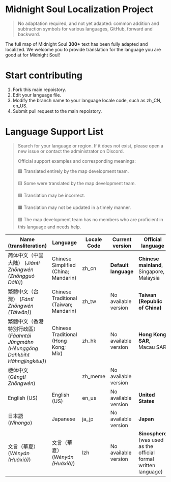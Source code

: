 # Midnight Soul Localization Project

>No adaptation required, and not yet adapted: common addition and subtraction symbols for various languages, GitHub, forward and backward.

The full map of Midnight Soul **300+** text has been fully adapted and localized. We welcome you to provide translation for the language you are good at for Midnight Soul!

# Start contributing

1. Fork this main repoistory.
2. Edit your language file.
3. Modify the branch name to your language locale code, such as zh_CN, en_US.
4. Submit pull request to the main repoistory.

# Language Support List

> Search for your language or region. If it does not exist, please open a new issue or contact the administrator on Discord.
>
> Official support examples and corresponding meanings:
>
> 🟩 Translated entirely by the map development team.
>
> 🟨 Some were translated by the map development team.
>
> 🟪 Translation may be incorrect.
>
> 🟧 Translation may not be updated in a timely manner.
>
> 🟥 The map development team has no members who are proficient in this language and needs help.

| Name (transliteration)                                       | Language                               | Locale Code | Current version      | Official language                                            | Contributor            | Official support |
| ------------------------------------------------------------ | -------------------------------------- | ----------- | -------------------- | ------------------------------------------------------------ | ---------------------- | ---------------- |
| 简体中文（中国大陆） (*Jiǎntǐ Zhōngwén (Zhōngguó Dàlù)*)     | Chinese Simplified (China; Mandarin)   | zh_cn       | **Default language** | **Chinese mainland**, Singapore, Malaysia                    | Midnight Soul Dev Team | 🟩                |
| 繁體中文（台灣） (*Fántǐ Zhōngwén (Táiwān)*)                 | Chinese Traditional (Taiwan; Mandarin) | zh_tw       | No available version | **Taiwan (Republic of China)**                               | Midnight Soul Dev Team | 🟩🟪               |
| 繁體中文（香港特別行政區） (*Fàahntái Jūngmàhn (Hēunggóng Dahkbiht Hàhngjingkēui)*) | Chinese Traditional (Hong Kong; Mix)   | zh_hk       | No available version | **Hong Kong SAR**, Macau SAR                                 | Midnight Soul Dev Team | 🟩🟪               |
| 梗体中文 (*Gěngtǐ Zhōngwén*)                                 |                                        | zh_meme     | No available version |                                                              | Midnight Soul Dev Team | 🟩🟪               |
| English (US)                                                 | English (US)                           | en_us       | No available version | **United States**                                            | Midnight Soul Dev Team | 🟨🟪🟧              |
| 日本語 (*Nihongo*)                                           | Japanese                               | ja_jp       | No available version | **Japan**                                                    | *None*                 | 🟥                |
| 文言（華夏）(*Wényán (Huáxià)*)                              | 文言（華夏）(*Wényán (Huáxià)*)        | lzh         | No available version | **Sinosphere** (was used as the official formal written language) | *None*                 | 🟥                |

